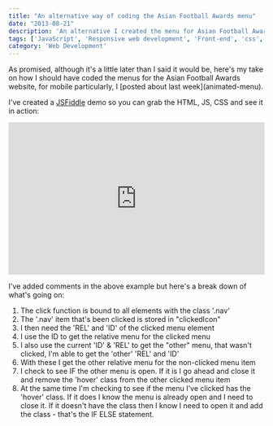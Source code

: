 ```yaml
---
title: "An alternative way of coding the Asian Football Awards menu"
date: "2013-08-21"
description: 'An alternative I created the menu for Asian Football Awards website'
tags: ['JavaScript', 'Responsive web development', 'Front-end', 'css', 'html']
category: 'Web Development'
---
```


<p class="introduction">As promised, although it's a little later than I said it would be, here's my take on how I should have coded the menus for the Asian Football Awards website, for mobile particularly, I [posted about last week](animated-menu).</p>

I've created a [JSFiddle](https://jsfiddle.net/scriptedpixels/LtCk7) demo so you can grab the HTML, JS, CSS and see it in action:

<iframe width="100%" height="300" src="https://jsfiddle.net/scriptedpixels/LtCk7/embedded/result,js,html,css/" allowfullscreen="allowfullscreen" frameborder="0"></iframe>

I've added comments in the above example but here's a break down of what's going on:

1. The click function is bound to all elements with the class '.nav'
2. The '.nav' item that's been clicked is stored in "clickedIcon"
3. I then need the 'REL' and 'ID' of the clicked menu element
4. I use the ID to get the relative menu for the clicked menu
5. I also use the current 'ID' & 'REL' to get the "other" menu, that wasn't clicked, I'm able to get the 'other' 'REL' and 'ID'
6. With these I get the other relative menu for the non-clicked menu item
7. I check to see IF the other menu is open. If it is I go ahead and close it and remove the 'hover' class from the other clicked menu item
8. At the same time I'm checking to see if the menu I've clicked has the 'hover' class. If it does I know the menu is already open and I need to close it. If it doesn't have the class then I know I need to open it and add the class - that's the IF ELSE statement.
